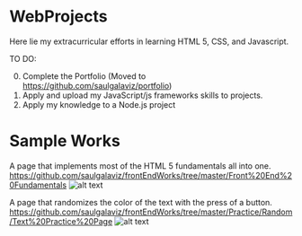 # WebProjects

Here lie my extracurricular efforts in learning HTML 5, CSS, and Javascript.

TO DO:

0. Complete the Portfolio (Moved to https://github.com/saulgalaviz/portfolio)
1. Apply and upload my JavaScript/js frameworks skills to projects.
2. Apply my knowledge to a Node.js project

# Sample Works
A page that implements most of the HTML 5 fundamentals all into one.
https://github.com/saulgalaviz/frontEndWorks/tree/master/Front%20End%20Fundamentals
![alt text](https://i.imgur.com/3Byov8U.png) 

A page that randomizes the color of the text with the press of a button.
https://github.com/saulgalaviz/frontEndWorks/tree/master/Practice/Random/Text%20Practice%20Page
![alt text](https://i.imgur.com/FcVp7Mb.png)
